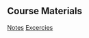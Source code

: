 ## Course Materials
[Notes](https://docs.google.com/document/d/1nt5bYAAS5sTVF6tpLaFLDHQzo5BNkcr4b507fg3ZPwM/edit)
[Excercies](https://docs.google.com/document/d/1NFS8zWCOyPYjiItyU2rJ3E29byv4OF2axVovdquhkbE/edit)
